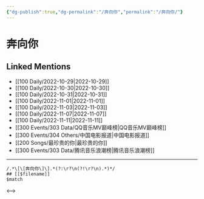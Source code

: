 ```yaml
---
{"dg-publish":true,"dg-permalink":"/奔向你","permalink":"/奔向你/"}
---
```


# 奔向你

## Linked Mentions
- [[100 Daily/2022-10-29\|2022-10-29]]
- [[100 Daily/2022-10-30\|2022-10-30]]
- [[100 Daily/2022-10-31\|2022-10-31]]
- [[100 Daily/2022-11-01\|2022-11-01]]
- [[100 Daily/2022-11-03\|2022-11-03]]
- [[100 Daily/2022-11-07\|2022-11-07]]
- [[100 Daily/2022-11-11\|2022-11-11]]
- [[300 Events/303 Data/QQ音乐MV巅峰榜\|QQ音乐MV巅峰榜]]
- [[300 Events/304 Others/中国电影报道\|中国电影报道]]
- [[200 Songs/最珍贵的你\|最珍贵的你]]
- [[300 Events/303 Data/腾讯音乐浪潮榜\|腾讯音乐浪潮榜]]


---

```expander
/.*\[\[奔向你\]\].*(?:\r?\n(?!\r?\n).*)*/
## [[$filename]]
$match
```

<-->